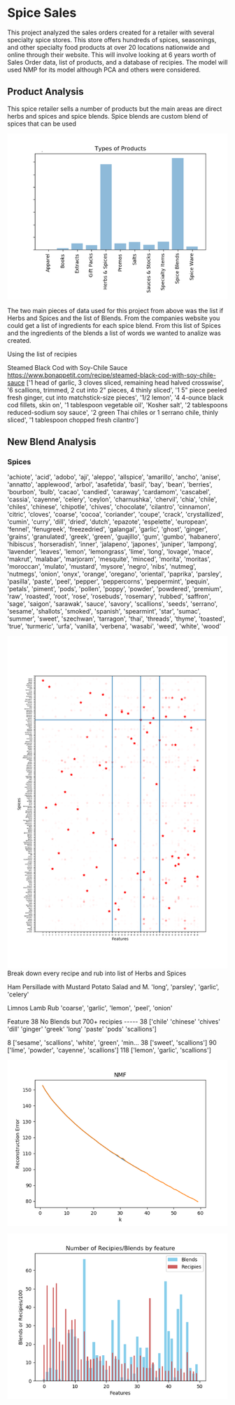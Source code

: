 # Spice Sales
This project  analyzed the sales orders created for a retailer with several specialty spice stores. This store offers hundreds of spices, seasonings, and other specialty food products at over 20 locations nationwide and online through their website. This will involve looking at 6 years worth of Sales Order data, list of products, and a database of recipies.   The model will used NMP for its model although PCA and others were considered.   

## Product Analysis

This spice retailer sells a number of products but the main areas are direct herbs and spices and spice blends.  Spice blends are custom blend of spices that can be used 

![image info](images/Products.png)

The two main pieces of data used for this project from above was the list if Herbs and Spices and the list of Blends.  From the companies website you could get a list of ingredients for each spice blend.   From this list of Spices and the ingredients of the blends a list of words we wanted to analize was created.   

Using the list of recipies 

Steamed Black Cod with Soy-Chile Sauce
https://www.bonappetit.com/recipe/steamed-black-cod-with-soy-chile-sauce
[\'1 head of garlic, 3 cloves sliced, remaining head halved crosswise\', \'6 scallions, trimmed, 2 cut into 2" pieces, 4 thinly sliced\', \'1 5" piece peeled fresh ginger, cut into matchstick-size pieces\', \'1/2 lemon\', \'4 4-ounce black cod fillets, skin on\', \'1 tablespoon vegetable oil\', \'Kosher salt\', \'2 tablespoons reduced-sodium soy sauce\', \'2 green Thai chiles or 1 serrano chile, thinly sliced\', \'1 tablespoon chopped fresh cilantro\']

## New Blend Analysis

### Spices

'achiote', 'acid', 'adobo', 'aji', 'aleppo', 'allspice',
       'amarillo', 'ancho', 'anise', 'annatto', 'applewood', 'arbol',
       'asafetida', 'basil', 'bay', 'bean', 'berries', 'bourbon', 'bulb',
       'cacao', 'candied', 'caraway', 'cardamom', 'cascabel', 'cassia',
       'cayenne', 'celery', 'ceylon', 'charnushka', 'chervil', 'chia',
       'chile', 'chiles', 'chinese', 'chipotle', 'chives', 'chocolate',
       'cilantro', 'cinnamon', 'citric', 'cloves', 'coarse', 'cocoa',
       'coriander', 'coupe', 'crack', 'crystallized', 'cumin', 'curry',
       'dill', 'dried', 'dutch', 'epazote', 'espelette', 'european',
       'fennel', 'fenugreek', 'freezedried', 'galangal', 'garlic',
       'ghost', 'ginger', 'grains', 'granulated', 'greek', 'green',
       'guajillo', 'gum', 'gumbo', 'habanero', 'hibiscus', 'horseradish',
       'inner', 'jalapeno', 'japones', 'juniper', 'lampong', 'lavender',
       'leaves', 'lemon', 'lemongrass', 'lime', 'long', 'lovage', 'mace',
       'makrut', 'malabar', 'marjoram', 'mesquite', 'minced', 'morita',
       'moritas', 'moroccan', 'mulato', 'mustard', 'mysore', 'negro',
       'nibs', 'nutmeg', 'nutmegs', 'onion', 'onyx', 'orange', 'oregano',
       'oriental', 'paprika', 'parsley', 'pasilla', 'paste', 'peel',
       'pepper', 'peppercorns', 'peppermint', 'pequin', 'petals',
       'piment', 'pods', 'pollen', 'poppy', 'powder', 'powdered',
       'premium', 'raw', 'roasted', 'root', 'rose', 'rosebuds',
       'rosemary', 'rubbed', 'saffron', 'sage', 'saigon', 'sarawak',
       'sauce', 'savory', 'scallions', 'seeds', 'serrano', 'sesame',
       'shallots', 'smoked', 'spanish', 'spearmint', 'star', 'sumac',
       'summer', 'sweet', 'szechwan', 'tarragon', 'thai', 'threads',
       'thyme', 'toasted', 'true', 'turmeric', 'urfa', 'vanilla',
       'verbena', 'wasabi', 'weed', 'white', 'wood'
       
![image info](images/FeaturestoSpices.png)
Break down every recipe and rub into list of Herbs and Spices

Ham Persillade with Mustard Potato Salad and M.     'long', 'parsley', 'garlic', 'celery'

Limnos Lamb Rub                                     'coarse', 'garlic', 'lemon', 'peel', 'onion'


Feature 38 No Blends but 700+ recipies
----- 38
['chile' 'chinese' 'chives' 'dill' 'ginger' 'greek' 'long' 'paste' 'pods' 'scallions']

8      ['sesame', 'scallions', 'white', 'green', 'min...
38                                ['sweet', 'scallions']
90            ['lime', 'powder', 'cayenne', 'scallions']
118                     ['lemon', 'garlic', 'scallions']



![image info](images/Reconstruction60.png)

![image info](images/Features.png)

